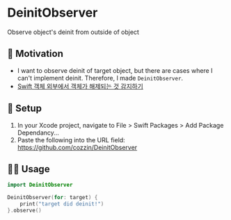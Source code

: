# DeinitObserver

Observe object's deinit from outside of object

## 🚀 Motivation
* I want to observe deinit of target object, but there are cases where I can't implement deinit. Therefore, I made `DeinitObserver`.
* [Swift 객체 외부에서 객체가 해제되는 것 감지하기](https://cozzin.github.io/2021/03/30/DeallocWatcher.html)

## 🧰 Setup
1. In your Xcode project, navigate to File > Swift Packages > Add Package Dependancy...
2. Paste the following into the URL field: https://github.com/cozzin/DeinitObserver

## 🧑‍💻 Usage
```swift
import DeinitObserver

DeinitObserver(for: target) {
    print("target did deinit!")
}.observe()
```
